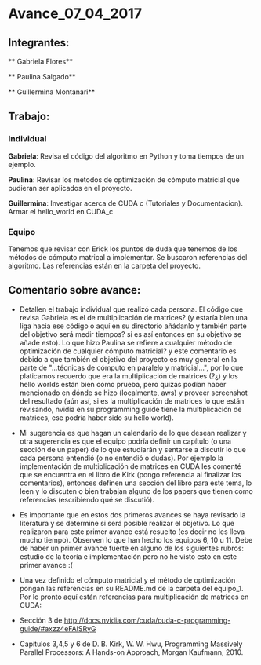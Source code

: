 # Avance_07_04_2017

## Integrantes:

** Gabriela Flores**

** Paulina Salgado**

** Guillermina Montanari**

## Trabajo:
### Individual

**Gabriela**: Revisa el código del algoritmo en Python y toma tiempos de un ejemplo.

**Paulina**: Revisar los métodos de optimización de cómputo matricial que pudieran ser aplicados en el proyecto.

**Guillermina**: Investigar acerca de CUDA c (Tutoriales y Documentacion). Armar el hello_world en CUDA_c

### Equipo

Tenemos que revisar con Erick los puntos de duda que tenemos de los métodos de cómputo matrical a implementar. Se buscaron referencias del algoritmo. Las referencias están en la carpeta del proyecto.


## Comentario sobre avance:

* Detallen el trabajo individual que realizó cada persona. El código que revisa Gabriela es el de multiplicación de matrices? (y estaría bien una liga hacia ese código o aquí en su directorio añádanlo y también parte del objetivo será medir tiempos? si es así entonces en su objetivo se añade esto). Lo que hizo Paulina se refiere a cualquier método de optimización de cualquier cómputo matricial? y este comentario es debido a que también el objetivo del proyecto es muy general en la parte de "...técnicas de cómputo en paralelo y matricial...", por lo que platicamos recuerdo que era la multiplicación de matrices (?¿) y los hello worlds están bien como prueba, pero quizás podían haber mencionado en dónde se hizo (localmente, aws) y proveer screenshot del resultado (aún así, si es la multiplicación de matrices lo que están revisando, nvidia en su programming guide tiene la multiplicación de matrices, ese podría haber sido su hello world).  

* Mi sugerencia es que hagan un calendario de lo que desean realizar y otra sugerencia es que el equipo podría definir un capítulo (o una sección de un paper) de lo que estudiarán y sentarse a discutir lo que cada persona entendió (o no entendió o dudas). Por ejemplo la implementación de multiplicación de matrices en CUDA les comenté que se encuentra en el libro de Kirk (pongo referencia al finalizar los comentarios), entonces definen una sección del libro para este tema, lo leen y lo discuten o bien trabajan alguno de los papers que tienen como referencias (escribiendo qué se discutió).


* Es importante que en estos dos primeros avances se haya revisado la literatura y se determine si será posible realizar el objetivo. Lo que realizaron para este primer avance está resuelto (es decir no les lleva mucho tiempo). Observen lo que han hecho los equipos 6, 10 u 11. Debe de haber un primer avance fuerte en alguno de los siguientes rubros: estudio de la teoría e implementación pero no he visto esto en este primer avance :(

* Una vez definido el cómputo matricial y el método de optimización pongan las referencias en su README.md de la carpeta del equipo_1. Por lo pronto aquí están referencias para multiplicación de matrices en CUDA:

* Sección 3 de http://docs.nvidia.com/cuda/cuda-c-programming-guide/#axzz4eFAlSRyG

* Capítulos 3,4,5 y 6 de D. B. Kirk, W. W. Hwu, Programming Massively Parallel Processors: A Hands-on Approach, Morgan Kaufmann, 2010.







